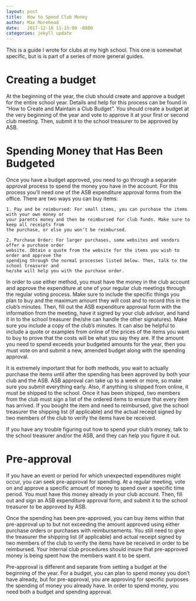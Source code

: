 ```yaml
---
layout: post
title:  How to Spend Club Money
author: Max Morehead
date:   2017-12-18 11:15:00 -0800
categories: jekyll update
---
```


This is a guide I wrote for clubs at my high school. This one is somewhat specific, but is is part
of a series of more general guides.

# Creating a budget

At the beginning of the year, the club should create and approve a budget for the entire school
year. Details and help for this process can be found in “How to Create and Maintain a Club Budget”.
You should create a budget at the very beginning of the year and vote to approve it at your first
or second club meeting. Then, submit it to the school treasurer to be approved by ASB.

# Spending Money that Has Been Budgeted

Once you have a budget approved, you need to go through a separate approval process to spend the
money you have in the account. For this process you’ll need one of the ASB expenditure approval
forms from the office. There are two ways you can buy items:

    1. Pay and be reimbursed: For small items, you can purchase the items with your own money or
    your parents money and then be reimbursed for club funds. Make sure to keep all receipts from
    the purchase, or else you won’t be reimbursed.

    2. Purchase Order: For larger purchases, some websites and vendors offer a purchase order
    website. Obtain a quote from the website for the items you wish to order and approve the
    spending through the normal processes listed below. Then, talk to the school treasurer and
    he/she will help you with the purchase order.

In order to use either method, you must have the money in the club account and approve the
expenditure at one of your regular club meetings through the regular voting process. Make sure to
include the specific things you plan to buy and the maximum amount they will cost and to record
this in the club’s minutes. Then, fill out the ASB expenditure approval form with the information
from the meeting, have it signed by your club advisor, and hand it in to the school treasurer
(he/she can handle the other signatures). Make sure you include a copy of the club’s minutes. It
can also be helpful to include a quote or examples from online of the prices of the items you want
to buy to prove that the costs will be what you say they are. If the amount you need to spend
exceeds your budgeted amounts for the year, then you must vote on and submit a new, amended budget
along with the spending approval.

It is extremely important that for both methods, you wait to actually purchase the items until
after the spending has been approved by both your club and the ASB. ASB approval can take up to a
week or more, so make sure you submit everything early. Also, if anything is shipped from online,
it must be shipped to the school. Once it has been shipped, two members from the club must sign a
list of the ordered items to ensure that every item has arrived. If you bought the item and need to
reimbursed, give the school treasurer the shipping list (if applicable) and the actual receipt
signed by two members of the club to verify the items have be received.

If you have any trouble figuring out how to spend your club’s money, talk to the school treasurer
and/or the ASB, and they can help you figure it out.

# Pre-approval

If you have an event or period for which unexpected expenditures might occur, you can seek
pre-approval for spending. At a regular meeting, vote on and approve a specific amount of money to
spend over a specific time period. You must have this money already in your club account. Then,
fill out and sign an ASB expenditure approval form, and submit it to the school treasurer to be
approved by ASB.

Once the spending has been pre-approved, you can buy items within that pre-approval up to but not
exceeding the amount approved using either purchase orders or purchases with reimbursements. You
still need to give the treasurer the shipping list (if applicable) and actual receipt signed by two
members of the club to verify the items have be received in order to be reimbursed. Your internal
club procedures should insure that pre-approved money is being spent how the members want it to be
spent.

Pre-approval is different and separate from setting a budget at the beginning of the year. For a
budget, you can plan to spend money you don’t have already, but for pre-approval, you are approving
for specific purposes the spending of money you already have. In order to spend money, you need
both a budget and spending approval.

